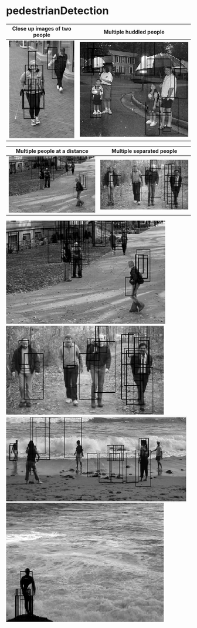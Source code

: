 # pedestrianDetection

Close up images of two people |  Multiple huddled people
:----------------------------:|:-------------------------:
![closeUp](https://github.com/rachelang/pedestrianDetection/blob/master/borderedImages/closeUp.PNG) | ![closeUpDifferentDistance](https://github.com/rachelang/pedestrianDetection/blob/master/borderedImages/closeUpDifferentDistance.png)

Multiple people at a distance |  Multiple separated people
:----------------------------:|:-------------------------:
![differentDistance](https://github.com/rachelang/pedestrianDetection/blob/master/borderedImages/differentDistance.jpg) | ![inLine](https://github.com/rachelang/pedestrianDetection/blob/master/borderedImages/inLine.png)


![differentDistance](https://github.com/rachelang/pedestrianDetection/blob/master/borderedImages/differentDistance.jpg)
![inLine](https://github.com/rachelang/pedestrianDetection/blob/master/borderedImages/inLine.png)
![multiplePeople](https://github.com/rachelang/pedestrianDetection/blob/master/borderedImages/multiplePeople.PNG)
![onePersonLightBackground](https://github.com/rachelang/pedestrianDetection/blob/master/borderedImages/onePersonLightBackground.PNG)
